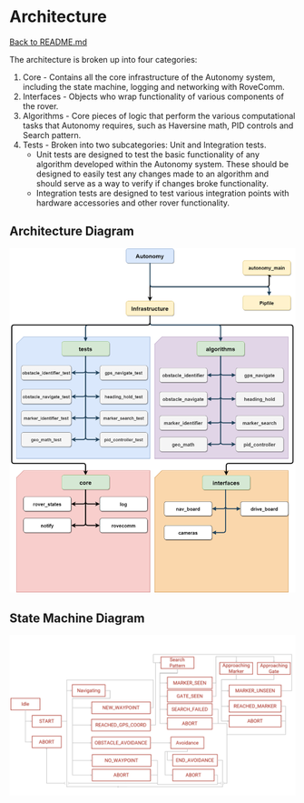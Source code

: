 # Architecture
[Back to README.md](../../README.md)

The architecture is broken up into four categories:

1. Core - Contains all the core infrastructure of the Autonomy system, including the state machine, logging and
   networking with RoveComm.
2. Interfaces - Objects who wrap functionality of various components of the rover.
3. Algorithms - Core pieces of logic that perform the various computational tasks that Autonomy requires, such as
   Haversine math, PID controls and Search pattern.
4. Tests - Broken into two subcategories: Unit and Integration tests.
    - Unit tests are designed to test the basic
      functionality of any algorithm developed within the Autonomy system. These should be designed to easily test any
      changes made to an algorithm and should serve as a way to verify if changes broke functionality.
    - Integration tests
      are designed to test various integration points with hardware accessories and other rover functionality.

## Architecture Diagram
![Architecture Diagram](architecture.png)

## State Machine Diagram
![State Machine Diagram](state_machine.png)
